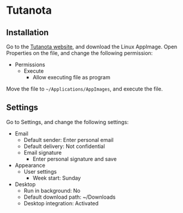 # Tutanota

## Installation

Go to the [Tutanota website](https://tutanota.com/), and download the Linux AppImage. Open Properties on the file, and change the following permission:

- Permissions
	- Execute
		- Allow executing file as program

Move the file to `~/Applications/AppImages`, and execute the file.

## Settings

Go to Settings, and change the following settings:

- Email
    - Default sender: Enter personal email
    - Default delivery: Not confidential
    - Email signature
        - Enter personal signature and save
- Appearance
	- User settings
		- Week start: Sunday
- Desktop
	- Run in background: No
	- Default download path: ~/Downloads
	- Desktop integration: Activated
